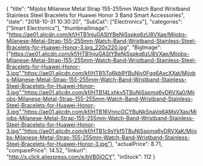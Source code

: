 {
	"title": "Mijobs Milanese Metal Strap 155-255mm Watch Band Wristband Stainless Steel Bracelets for Huawei Honor 3 Band Smart Accessories",
	"date": "2018-10-31 10:30:20",
	"SubCat": ["Electronics"],
	"categories": ["Smart Electronics"],
	"thumbnailImage": "https://ae01.alicdn.com/kf/HTB1njuGAStYBeNjSspkq6zU8VXae/Mijobs-Milanese-Metal-Strap-155-255mm-Watch-Band-Wristband-Stainless-Steel-Bracelets-for-Huawei-Honor-3.jpg_220x220.jpg",
	"BigImage": ["https://ae01.alicdn.com/kf/HTB1njuGAStYBeNjSspkq6zU8VXae/Mijobs-Milanese-Metal-Strap-155-255mm-Watch-Band-Wristband-Stainless-Steel-Bracelets-for-Huawei-Honor-3.jpg","https://ae01.alicdn.com/kf/HTB1iTo6kb9YBuNjy0Fgq6AxcXXat/Mijobs-Milanese-Metal-Strap-155-255mm-Watch-Band-Wristband-Stainless-Steel-Bracelets-for-Huawei-Honor-3.jpg","https://ae01.alicdn.com/kf/HTB14Lxhkv5TBuNjSspmq6yDRVXa0/Mijobs-Milanese-Metal-Strap-155-255mm-Watch-Band-Wristband-Stainless-Steel-Bracelets-for-Huawei-Honor-3.jpg","https://ae01.alicdn.com/kf/HTB16VnncOCYBuNkSnaVq6AMsVXas/Mijobs-Milanese-Metal-Strap-155-255mm-Watch-Band-Wristband-Stainless-Steel-Bracelets-for-Huawei-Honor-3.jpg","https://ae01.alicdn.com/kf/HTB1c9sYkf5TBuNjSspmq6yDRVXaK/Mijobs-Milanese-Metal-Strap-155-255mm-Watch-Band-Wristband-Stainless-Steel-Bracelets-for-Huawei-Honor-3.jpg"],
	"actualPrice": 8.71,
	"comparePrice": 14.52,
	"linkurl": "http://s.click.aliexpress.com/e/bVB0jOCY",
	"inStock": 112
}
